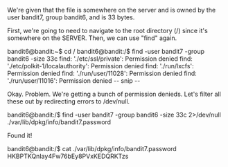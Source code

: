 We're given that the file is somewhere on the server and is owned by the user
bandit7, group bandit6, and is 33 bytes.

First, we're going to need to navigate to the root directory (/) since it's
somewhere on the SERVER. Then, we can use "find" again.

bandit6@bandit:~$ cd /
bandit6@bandit:/$ find -user bandit7 -group bandit6 -size 33c
find: './etc/ssl/private': Permission denied
find: './etc/polkit-1/localauthority': Permission denied
find: './run/lxcfs': Permission denied
find: './run/user/11028': Permission denied
find: './run/user/11016': Permission denied
-- snip --

Okay. Problem. We're getting a bunch of permission denieds. Let's filter all
these out by redirecting errors to /dev/null.

bandit6@bandit:/$ find -user bandit7 -group bandit6 -size 33c 2>/dev/null
./var/lib/dpkg/info/bandit7.password

Found it!

bandit6@bandit:/$ cat ./var/lib/dpkg/info/bandit7.password
HKBPTKQnIay4Fw76bEy8PVxKEDQRKTzs

